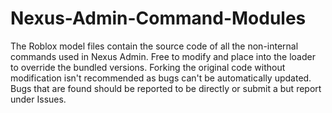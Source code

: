 # Nexus-Admin-Command-Modules
The Roblox model files contain the source code of all the non-internal commands used in Nexus Admin. Free to modify and place into the loader to override the bundled versions. Forking the original code without modification isn't recommended as bugs can't be automatically updated. Bugs that are found should be reported to be directly or submit a but report under Issues.
